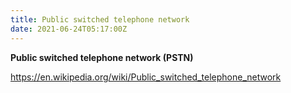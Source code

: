 ```yaml
---
title: Public switched telephone network
date: 2021-06-24T05:17:00Z
---
```


**Public switched telephone network (PSTN)**

https://en.wikipedia.org/wiki/Public_switched_telephone_network
